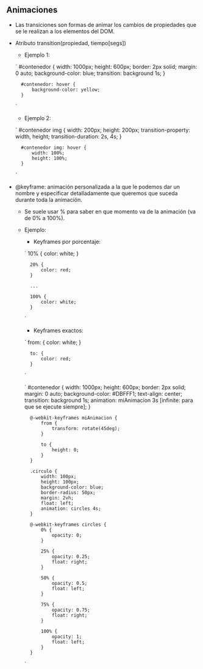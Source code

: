 ## Animaciones

- Las transiciones son formas de animar los cambios de propiedades que se le realizan a los elementos del DOM.

- Atributo transition(propiedad, tiempo[segs])
    
    - Ejemplo 1:

    `
        #contenedor {
            width: 1000px;
            height: 600px;
            border: 2px solid;
            margin: 0 auto;
            background-color: blue;
            transition: background 1s;
        }

        #contenedor: hover {
            background-color: yellow;
        }
    `

    - Ejemplo 2:

    `
        #contenedor img {
            width: 200px;
            height: 200px;
            transition-property: width, height;
            transition-duration: 2s, 4s;
        }

        #contenedor img: hover {
            width: 100%;
            height: 100%;
        }
    `

- @keyframe: animación personalizada a la que le podemos dar un nombre y especificar detalladamente que queremos que suceda durante toda la animación.

    - Se suele usar % para saber en que momento va de la animación (va de 0% a 100%).

    - Ejemplo:

        - Keyframes por porcentaje:

        `
            10% {
                color: white;
            }

            20% {
                color: red;
            }

            ...

            100% {
                color: white;
            }
        `

        - Keyframes exactos:

        `
            from: {
                color: white;
            }

            to: {
                color: red;
            }
        `

        `
            #contenedor {
                width: 1000px;
                height: 600px;
                border: 2px solid;
                margin: 0 auto;
                background-color: #DBFFF1;
                text-align: center;
                transition: background 1s;
                animation: miAnimacion 3s [infinite: para que se ejecute siempre];
            }

            @-webkit-keyframes miAnimacion {
                from { 
                    transform: rotate(45deg);
                }

                to {
                    height: 0;
                }
            }

            .circulo {
                width: 100px;
                height: 100px;
                background-color: blue;
                border-radius: 50px;
                margin: 2vh;
                float: left;
                animation: circles 4s;
            }

            @-webkit-keyframes circles {
                0% {
                    opacity: 0;
                }

                25% {
                    opacity: 0.25;
                    float: right;
                }

                50% {
                    opacity: 0.5;
                    float: left;
                }

                75% {
                    opacity: 0.75;
                    float: right;
                }

                100% {
                    opacity: 1;
                    float: left;
                }
            }
        `